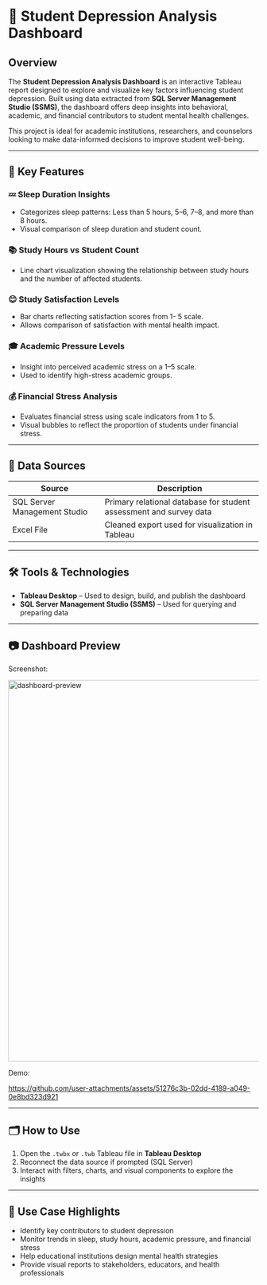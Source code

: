 # 🧠 Student Depression Analysis Dashboard

## Overview
The **Student Depression Analysis Dashboard** is an interactive Tableau report designed to explore and visualize key factors influencing student depression. Built using data extracted from **SQL Server Management Studio (SSMS)**, the dashboard offers deep insights into behavioral, academic, and financial contributors to student mental health challenges.

This project is ideal for academic institutions, researchers, and counselors looking to make data-informed decisions to improve student well-being.

---

## 🚀 Key Features

### 💤 Sleep Duration Insights
- Categorizes sleep patterns: Less than 5 hours, 5–6, 7–8, and more than 8 hours.
- Visual comparison of sleep duration and student count.

### 📚 Study Hours vs Student Count
- Line chart visualization showing the relationship between study hours and the number of affected students.

### 😊 Study Satisfaction Levels
- Bar charts reflecting satisfaction scores from 1- 5 scale.
- Allows comparison of satisfaction with mental health impact.

### 🎓 Academic Pressure Levels
- Insight into perceived academic stress on a 1–5 scale.
- Used to identify high-stress academic groups.

### 💰 Financial Stress Analysis
- Evaluates financial stress using scale indicators from 1 to 5.
- Visual bubbles to reflect the proportion of students under financial stress.

---

## 🧩 Data Sources

| Source                        | Description                                                       |
|------------------------------|--------------------------------------------------------------------|
| SQL Server Management Studio | Primary relational database for student assessment and survey data |
| Excel File                   | Cleaned export used for visualization in Tableau                   |

---

## 🛠️ Tools & Technologies

- **Tableau Desktop** – Used to design, build, and publish the dashboard  
- **SQL Server Management Studio (SSMS)** – Used for querying and preparing data  

---

## 📷 Dashboard Preview

Screenshot:  


<img width="1221" height="767" alt="dashboard-preview" src="https://github.com/user-attachments/assets/a0f1c596-bdc7-4dd9-b7fd-d88ab5bff188" />


Demo:


https://github.com/user-attachments/assets/51276c3b-02dd-4189-a049-0e8bd323d921


---

## 🗂️ How to Use

1. Open the `.twbx` or `.twb` Tableau file in **Tableau Desktop**  
2. Reconnect the data source if prompted (SQL Server)  
3. Interact with filters, charts, and visual components to explore the insights  

---

## 📌 Use Case Highlights

- Identify key contributors to student depression  
- Monitor trends in sleep, study hours, academic pressure, and financial stress  
- Help educational institutions design mental health strategies  
- Provide visual reports to stakeholders, educators, and health professionals  
